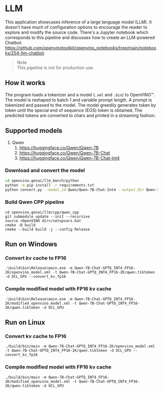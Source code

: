 # LLM

This application showcases inference of a large language model (LLM). It doesn't have much of configuration options to encourage the reader to explore and modify the source code. There's a Jupyter notebook which corresponds to this pipeline and discusses how to create an LLM-powered Chatbot: https://github.com/openvinotoolkit/openvino_notebooks/tree/main/notebooks/254-llm-chatbot.

> Note  
This pipeline is not for production use.

## How it works

The program loads a tokenizer and a model (`.xml` and `.bin`) to OpenVINO™. The model is reshaped to batch 1 and variable prompt length. A prompt is tokenized and passed to the model. The model greedily generates token by token until the special end of sequence (EOS) token is obtained. The predicted tokens are converted to chars and printed in a streaming fashion.

## Supported models

1. Qwen
    1. https://huggingface.co/Qwen/Qwen-7B
    2. https://huggingface.co/Qwen/Qwen-7B-Chat
    3. https://huggingface.co/Qwen/Qwen-7B-Chat-Int4

### Download and convert the model

```sh
cd openvino.genai/llm_bench/python
python -m pip install -r requirements.txt
python convert.py --model_id Qwen/Qwen-7B-Chat-Int4 --output_dir Qwen-7B-Chat-GPTQ_INT4_FP16-2K --precision FP16
```

### Build Qwen CPP pipeline
```
cd openvino.genai/llm/cpp/qwen_cpp
git submodule update --init --recursive
source <OpenVINO dir>/setupvars.bat
cmake -B build
cmake --build build -j --config Release
```

## Run on Windows
### Convert kv cache to FP16
`.\build\bin\Release\main.exe -m Qwen-7B-Chat-GPTQ_INT4_FP16-2K/openvino_model.xml -t Qwen-7B-Chat-GPTQ_INT4_FP16-2K/qwen.tiktoken -d OCL_GPU --convert_kv_fp16`
### Compile modified model with FP16 kv cache
`.\build\bin\Release\main.exe -m Qwen-7B-Chat-GPTQ_INT4_FP16-2K/modified_openvino_model.xml -t Qwen-7B-Chat-GPTQ_INT4_FP16-2K/qwen.tiktoken -d OCL_GPU`

## Run on Linux
### Convert kv cache to FP16
`./build/bin/main -m Qwen-7B-Chat-GPTQ_INT4_FP16-2K/openvino_model.xml -t Qwen-7B-Chat-GPTQ_INT4_FP16-2K/qwen.tiktoken -d OCL_GPU --convert_kv_fp16`
### Compile modified model with FP16 kv cache
`./build/bin/main -m Qwen-7B-Chat-GPTQ_INT4_FP16-2K/modified_openvino_model.xml -t Qwen-7B-Chat-GPTQ_INT4_FP16-2K/qwen.tiktoken -d OCL_GPU`
